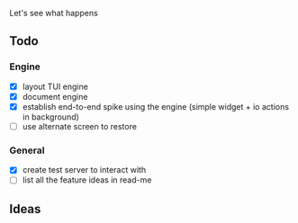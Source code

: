 Let's see what happens


## Todo


### Engine

- [x] layout TUI engine
- [x] document engine 
- [x] establish end-to-end spike using the engine (simple widget + io actions in background)
- [ ] use alternate screen to restore 
### General

- [x] create test server to interact with
- [ ] list all the feature ideas in read-me

## Ideas
